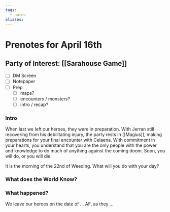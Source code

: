 ```yaml
---
tags:
  - notes
aliases:
---
```


# Prenotes for April 16th
## Party of Interest: [[Sarahouse Game]]
- [ ] DM Screen
- [ ] Notepaper
- [ ] Prep
	- [ ] maps?
	- [ ] encounters / monsters?
	- [ ] intro / recap?

### Intro

When last we left our heroes, they were in preparation. With Jerran still recovering from his debilitating injury, the party rests in [[Magius]], making preparations for your final encounter with Celaena. With commitment in your hearts, you understand that you are the only people with the power and knowledge to do much of anything against the coming doom. Soon, you will do, or you will die.

It is the morning of the 22nd of Weeding. What will you do with your day?

### What does the World Know?


### What happened?


We leave our heroes on the date of ... AF, as they ...